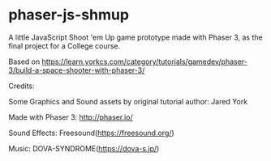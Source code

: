 # phaser-js-shmup
 A little JavaScript Shoot 'em Up game prototype made with Phaser 3, as the final project for a College course.
 
 Based on https://learn.yorkcs.com/category/tutorials/gamedev/phaser-3/build-a-space-shooter-with-phaser-3/
 
 Credits:

 Some Graphics and Sound assets by original tutorial author: Jared York
 
 Made with Phaser 3: http://phaser.io/
 
 Sound Effects: Freesound(https://freesound.org/)
 
 Music: DOVA-SYNDROME(https://dova-s.jp/)
